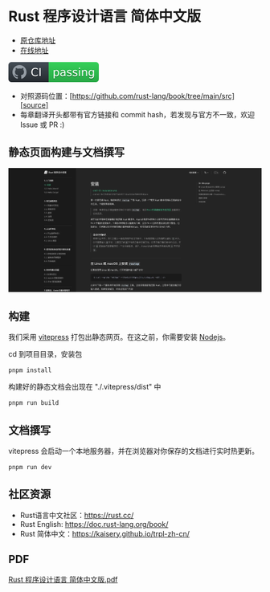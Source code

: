 # Rust 程序设计语言 简体中文版

* [原仓库地址](https://github.com/KaiserY/trpl-zh-cn)
* [在线地址](https://tomxuetao.github.io/rust-book-chinese/)

![Build Status](./status.svg)

* 对照源码位置：[https://github.com/rust-lang/book/tree/main/src][source]
* 每章翻译开头都带有官方链接和 commit hash，若发现与官方不一致，欢迎 Issue 或 PR :)

[source]: https://github.com/rust-lang/book/tree/main/src

## 静态页面构建与文档撰写

![image](./vitepress-page.webp)

## 构建

我们采用 [vitepress](https://vitepress.vuejs.org/) 打包出静态网页。在这之前，你需要安装 [Nodejs](https://nodejs.org/zh-cn/)。

cd 到项目目录，安装包

``` bash
pnpm install
```

构建好的静态文档会出现在 "./.vitepress/dist" 中

```bash
pnpm run build
```

## 文档撰写

vitepress 会启动一个本地服务器，并在浏览器对你保存的文档进行实时热更新。

```bash
pnpm run dev
```

## 社区资源

- Rust语言中文社区：<https://rust.cc/>
- Rust English: <https://doc.rust-lang.org/book/>
- Rust 简体中文：<https://kaisery.github.io/trpl-zh-cn/>

## PDF

[Rust 程序设计语言 简体中文版.pdf](https://kaisery.github.io/trpl-zh-cn/Rust%20%E7%A8%8B%E5%BA%8F%E8%AE%BE%E8%AE%A1%E8%AF%AD%E8%A8%80%20%E7%AE%80%E4%BD%93%E4%B8%AD%E6%96%87%E7%89%88.pdf)
